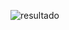 ![resultado](https://github.com/PaulaCellis14/exercicios-rocketseat/assets/146037300/e460e1c4-b9bf-47f7-8ae9-c4a9d5cd5757)
